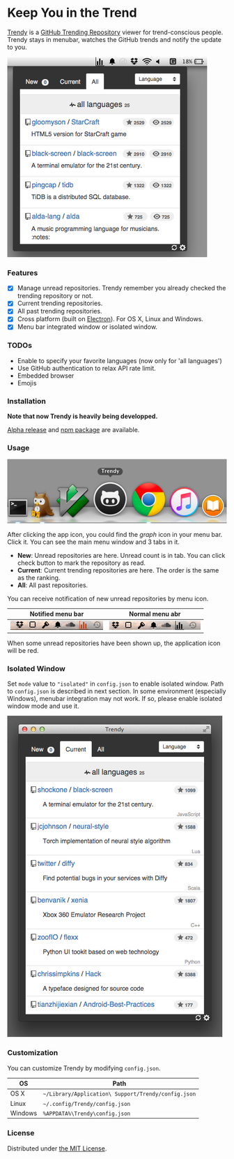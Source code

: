 Keep You in the Trend
=====================

[Trendy](https://github.com/rhysd/Trendy) is a [GitHub Trending Repository](https://github.com/trending) viewer for trend-conscious people.  Trendy stays in menubar, watches the GitHub trends and notify the update to you.

![ss](resource/image/main.png)

### Features

- [x] Manage unread repositories.  Trendy remember you already checked the trending repository or not.
- [x] Current trending repositories.
- [x] All past trending repositories.
- [x] Cross platform (built on [Electron](https://github.com/atom/electron)).  For OS X, Linux and Windows.
- [x] Menu bar integrated window or isolated window.

### TODOs

- Enable to specify your favorite languages (now only for 'all languages')
- Use GitHub authentication to relax API rate limit.
- Embedded browser
- Emojis

### Installation

__Note that now Trendy is heavily being developped.__

[Alpha release](https://github.com/rhysd/Trendy/releases) and [npm package](https://www.npmjs.com/package/trendy) are available.

### Usage

![dock](resource/image/dock.png)

After clicking the app icon, you could find the _graph_ icon in your menu bar.  Click it.
You can see the main menu window and 3 tabs in it.

- __New__: Unread repositories are here.  Unread count is in tab.  You can click check button to mark the repository as read.
- __Current__: Current trending repositories are here.  The order is the same as the ranking.
- __All__: All past repositories.

You can receive notification of new unread repositories by menu icon.

| Notified menu bar | Normal menu abr |
| ----------------- | --------------- |
| ![notified menubar](resource/image/notified_menubar.png) | ![normal menubar](resource/image/normal_menubar.png) |

When some unread repositories have been shown up, the application icon will be red.

### Isolated Window

Set `mode` value to `"isolated"` in `config.json` to enable isolated window.  Path to `config.json` is described in next section.
In some environment (especially Windows), menubar integration may not work.  If so, please enable isolated window mode and use it.

![isolated window screen shot](resource/image/isolated.png)

### Customization

You can customize Trendy by modifying `config.json`.

| OS      | Path                                                |
| ------- | --------------------------------------------------- |
| OS X    | `~/Library/Application\ Support/Trendy/config.json` |
| Linux   | `~/.config/Trendy/config.json`                      |
| Windows | `%APPDATA%\Trendy\config.json`                      |

### License

Distributed under [the MIT License](LICENSE.txt).

